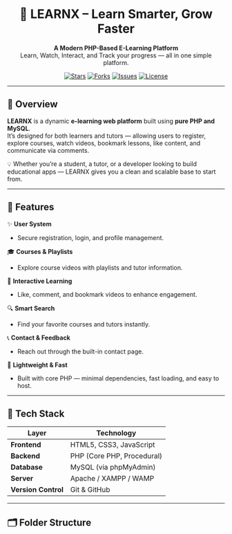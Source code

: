<h1 align="center">📘 LEARNX – Learn Smarter, Grow Faster</h1>

<p align="center">
  <b>A Modern PHP-Based E-Learning Platform</b>  
  <br>
  Learn, Watch, Interact, and Track your progress — all in one simple platform.
</p>

<p align="center">
  <a href="https://github.com/2srajan/LEARNX/stargazers"><img src="https://img.shields.io/github/stars/2srajan/LEARNX?style=for-the-badge&color=blue" alt="Stars"/></a>
  <a href="https://github.com/2srajan/LEARNX/network/members"><img src="https://img.shields.io/github/forks/2srajan/LEARNX?style=for-the-badge&color=orange" alt="Forks"/></a>
  <a href="https://github.com/2srajan/LEARNX/issues"><img src="https://img.shields.io/github/issues/2srajan/LEARNX?style=for-the-badge&color=yellow" alt="Issues"/></a>
  <a href="LICENSE"><img src="https://img.shields.io/badge/license-MIT-green?style=for-the-badge" alt="License"/></a>
</p>

---

## 🌟 Overview

**LEARNX** is a dynamic **e-learning web platform** built using **pure PHP and MySQL**.  
It’s designed for both learners and tutors — allowing users to register, explore courses, watch videos, bookmark lessons, like content, and communicate via comments.  

💡 Whether you’re a student, a tutor, or a developer looking to build educational apps — LEARNX gives you a clean and scalable base to start from.

---

## 🚀 Features

✨ **User System**
- Secure registration, login, and profile management.

🎓 **Courses & Playlists**
- Explore course videos with playlists and tutor information.

💬 **Interactive Learning**
- Like, comment, and bookmark videos to enhance engagement.

🔍 **Smart Search**
- Find your favorite courses and tutors instantly.

📞 **Contact & Feedback**
- Reach out through the built-in contact page.

🧠 **Lightweight & Fast**
- Built with core PHP — minimal dependencies, fast loading, and easy to host.

---

## 🧩 Tech Stack

| Layer | Technology |
|-------|-------------|
| **Frontend** | HTML5, CSS3, JavaScript |
| **Backend** | PHP (Core PHP, Procedural) |
| **Database** | MySQL (via phpMyAdmin) |
| **Server** | Apache / XAMPP / WAMP |
| **Version Control** | Git & GitHub |

---

## 🗂️ Folder Structure

